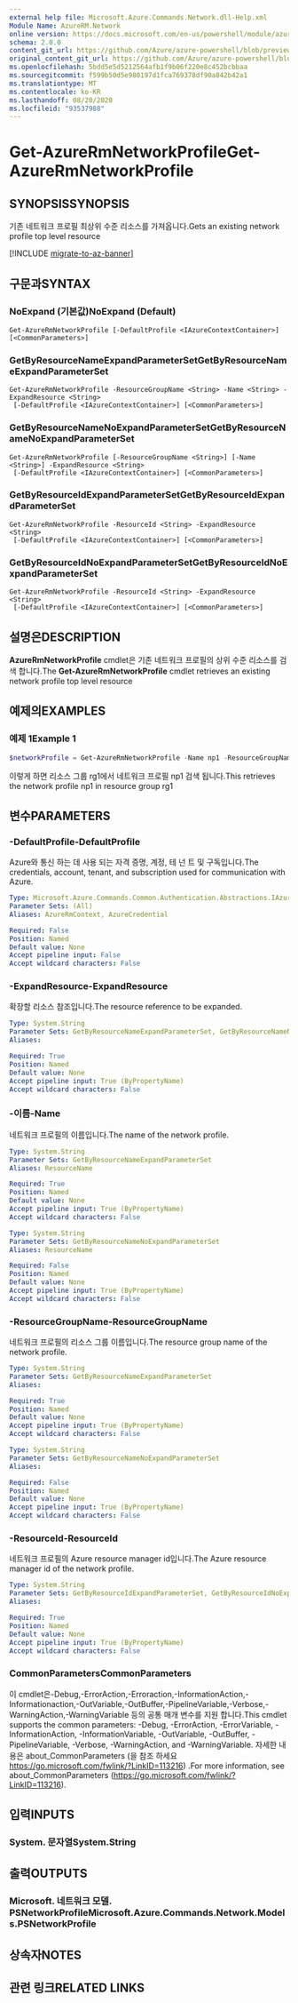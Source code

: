 ```yaml
---
external help file: Microsoft.Azure.Commands.Network.dll-Help.xml
Module Name: AzureRM.Network
online version: https://docs.microsoft.com/en-us/powershell/module/azurerm.network/get-azurermnetworkprofile
schema: 2.0.0
content_git_url: https://github.com/Azure/azure-powershell/blob/preview/src/ResourceManager/Network/Commands.Network/help/Get-AzureRmNetworkProfile.md
original_content_git_url: https://github.com/Azure/azure-powershell/blob/preview/src/ResourceManager/Network/Commands.Network/help/Get-AzureRmNetworkProfile.md
ms.openlocfilehash: 5bdd5e5d5212564afb1f9b06f220e8c452bcbbaa
ms.sourcegitcommit: f599b50d5e980197d1fca769378df90a842b42a1
ms.translationtype: MT
ms.contentlocale: ko-KR
ms.lasthandoff: 08/20/2020
ms.locfileid: "93537988"
---
```

# <span data-ttu-id="dbaf6-101">Get-AzureRmNetworkProfile</span><span class="sxs-lookup"><span data-stu-id="dbaf6-101">Get-AzureRmNetworkProfile</span></span>

## <span data-ttu-id="dbaf6-102">SYNOPSIS</span><span class="sxs-lookup"><span data-stu-id="dbaf6-102">SYNOPSIS</span></span>
<span data-ttu-id="dbaf6-103">기존 네트워크 프로필 최상위 수준 리소스를 가져옵니다.</span><span class="sxs-lookup"><span data-stu-id="dbaf6-103">Gets an existing network profile top level resource</span></span>

[!INCLUDE [migrate-to-az-banner](../../includes/migrate-to-az-banner.md)]

## <span data-ttu-id="dbaf6-104">구문과</span><span class="sxs-lookup"><span data-stu-id="dbaf6-104">SYNTAX</span></span>

### <span data-ttu-id="dbaf6-105">NoExpand (기본값)</span><span class="sxs-lookup"><span data-stu-id="dbaf6-105">NoExpand (Default)</span></span>
```
Get-AzureRmNetworkProfile [-DefaultProfile <IAzureContextContainer>] [<CommonParameters>]
```

### <span data-ttu-id="dbaf6-106">GetByResourceNameExpandParameterSet</span><span class="sxs-lookup"><span data-stu-id="dbaf6-106">GetByResourceNameExpandParameterSet</span></span>
```
Get-AzureRmNetworkProfile -ResourceGroupName <String> -Name <String> -ExpandResource <String>
 [-DefaultProfile <IAzureContextContainer>] [<CommonParameters>]
```

### <span data-ttu-id="dbaf6-107">GetByResourceNameNoExpandParameterSet</span><span class="sxs-lookup"><span data-stu-id="dbaf6-107">GetByResourceNameNoExpandParameterSet</span></span>
```
Get-AzureRmNetworkProfile [-ResourceGroupName <String>] [-Name <String>] -ExpandResource <String>
 [-DefaultProfile <IAzureContextContainer>] [<CommonParameters>]
```

### <span data-ttu-id="dbaf6-108">GetByResourceIdExpandParameterSet</span><span class="sxs-lookup"><span data-stu-id="dbaf6-108">GetByResourceIdExpandParameterSet</span></span>
```
Get-AzureRmNetworkProfile -ResourceId <String> -ExpandResource <String>
 [-DefaultProfile <IAzureContextContainer>] [<CommonParameters>]
```

### <span data-ttu-id="dbaf6-109">GetByResourceIdNoExpandParameterSet</span><span class="sxs-lookup"><span data-stu-id="dbaf6-109">GetByResourceIdNoExpandParameterSet</span></span>
```
Get-AzureRmNetworkProfile -ResourceId <String> -ExpandResource <String>
 [-DefaultProfile <IAzureContextContainer>] [<CommonParameters>]
```

## <span data-ttu-id="dbaf6-110">설명은</span><span class="sxs-lookup"><span data-stu-id="dbaf6-110">DESCRIPTION</span></span>
<span data-ttu-id="dbaf6-111">**AzureRmNetworkProfile** cmdlet은 기존 네트워크 프로필의 상위 수준 리소스를 검색 합니다.</span><span class="sxs-lookup"><span data-stu-id="dbaf6-111">The **Get-AzureRmNetworkProfile** cmdlet retrieves an existing network profile top level resource</span></span>

## <span data-ttu-id="dbaf6-112">예제의</span><span class="sxs-lookup"><span data-stu-id="dbaf6-112">EXAMPLES</span></span>

### <span data-ttu-id="dbaf6-113">예제 1</span><span class="sxs-lookup"><span data-stu-id="dbaf6-113">Example 1</span></span>
```powershell
$networkProfile = Get-AzureRmNetworkProfile -Name np1 -ResourceGroupName rg1
```

<span data-ttu-id="dbaf6-114">이렇게 하면 리소스 그룹 rg1에서 네트워크 프로필 np1 검색 됩니다.</span><span class="sxs-lookup"><span data-stu-id="dbaf6-114">This retrieves the network profile np1 in resource group rg1</span></span>

## <span data-ttu-id="dbaf6-115">변수</span><span class="sxs-lookup"><span data-stu-id="dbaf6-115">PARAMETERS</span></span>

### <span data-ttu-id="dbaf6-116">-DefaultProfile</span><span class="sxs-lookup"><span data-stu-id="dbaf6-116">-DefaultProfile</span></span>
<span data-ttu-id="dbaf6-117">Azure와 통신 하는 데 사용 되는 자격 증명, 계정, 테 넌 트 및 구독입니다.</span><span class="sxs-lookup"><span data-stu-id="dbaf6-117">The credentials, account, tenant, and subscription used for communication with Azure.</span></span>

```yaml
Type: Microsoft.Azure.Commands.Common.Authentication.Abstractions.IAzureContextContainer
Parameter Sets: (All)
Aliases: AzureRmContext, AzureCredential

Required: False
Position: Named
Default value: None
Accept pipeline input: False
Accept wildcard characters: False
```

### <span data-ttu-id="dbaf6-118">-ExpandResource</span><span class="sxs-lookup"><span data-stu-id="dbaf6-118">-ExpandResource</span></span>
<span data-ttu-id="dbaf6-119">확장할 리소스 참조입니다.</span><span class="sxs-lookup"><span data-stu-id="dbaf6-119">The resource reference to be expanded.</span></span>

```yaml
Type: System.String
Parameter Sets: GetByResourceNameExpandParameterSet, GetByResourceNameNoExpandParameterSet, GetByResourceIdExpandParameterSet, GetByResourceIdNoExpandParameterSet
Aliases:

Required: True
Position: Named
Default value: None
Accept pipeline input: True (ByPropertyName)
Accept wildcard characters: False
```

### <span data-ttu-id="dbaf6-120">-이름</span><span class="sxs-lookup"><span data-stu-id="dbaf6-120">-Name</span></span>
<span data-ttu-id="dbaf6-121">네트워크 프로필의 이름입니다.</span><span class="sxs-lookup"><span data-stu-id="dbaf6-121">The name of the network profile.</span></span>

```yaml
Type: System.String
Parameter Sets: GetByResourceNameExpandParameterSet
Aliases: ResourceName

Required: True
Position: Named
Default value: None
Accept pipeline input: True (ByPropertyName)
Accept wildcard characters: False
```

```yaml
Type: System.String
Parameter Sets: GetByResourceNameNoExpandParameterSet
Aliases: ResourceName

Required: False
Position: Named
Default value: None
Accept pipeline input: True (ByPropertyName)
Accept wildcard characters: False
```

### <span data-ttu-id="dbaf6-122">-ResourceGroupName</span><span class="sxs-lookup"><span data-stu-id="dbaf6-122">-ResourceGroupName</span></span>
<span data-ttu-id="dbaf6-123">네트워크 프로필의 리소스 그룹 이름입니다.</span><span class="sxs-lookup"><span data-stu-id="dbaf6-123">The resource group name of the network profile.</span></span>

```yaml
Type: System.String
Parameter Sets: GetByResourceNameExpandParameterSet
Aliases:

Required: True
Position: Named
Default value: None
Accept pipeline input: True (ByPropertyName)
Accept wildcard characters: False
```

```yaml
Type: System.String
Parameter Sets: GetByResourceNameNoExpandParameterSet
Aliases:

Required: False
Position: Named
Default value: None
Accept pipeline input: True (ByPropertyName)
Accept wildcard characters: False
```

### <span data-ttu-id="dbaf6-124">-ResourceId</span><span class="sxs-lookup"><span data-stu-id="dbaf6-124">-ResourceId</span></span>
<span data-ttu-id="dbaf6-125">네트워크 프로필의 Azure resource manager id입니다.</span><span class="sxs-lookup"><span data-stu-id="dbaf6-125">The Azure resource manager id of the network profile.</span></span>

```yaml
Type: System.String
Parameter Sets: GetByResourceIdExpandParameterSet, GetByResourceIdNoExpandParameterSet
Aliases:

Required: True
Position: Named
Default value: None
Accept pipeline input: True (ByPropertyName)
Accept wildcard characters: False
```

### <span data-ttu-id="dbaf6-126">CommonParameters</span><span class="sxs-lookup"><span data-stu-id="dbaf6-126">CommonParameters</span></span>
<span data-ttu-id="dbaf6-127">이 cmdlet은-Debug,-ErrorAction,-Erroraction,-InformationAction,-Informationaction,-OutVariable,-OutBuffer,-PipelineVariable,-Verbose,-WarningAction,-WarningVariable 등의 공통 매개 변수를 지원 합니다.</span><span class="sxs-lookup"><span data-stu-id="dbaf6-127">This cmdlet supports the common parameters: -Debug, -ErrorAction, -ErrorVariable, -InformationAction, -InformationVariable, -OutVariable, -OutBuffer, -PipelineVariable, -Verbose, -WarningAction, and -WarningVariable.</span></span> <span data-ttu-id="dbaf6-128">자세한 내용은 about_CommonParameters (을 참조 하세요 https://go.microsoft.com/fwlink/?LinkID=113216) .</span><span class="sxs-lookup"><span data-stu-id="dbaf6-128">For more information, see about_CommonParameters (https://go.microsoft.com/fwlink/?LinkID=113216).</span></span>

## <span data-ttu-id="dbaf6-129">입력</span><span class="sxs-lookup"><span data-stu-id="dbaf6-129">INPUTS</span></span>

### <span data-ttu-id="dbaf6-130">System. 문자열</span><span class="sxs-lookup"><span data-stu-id="dbaf6-130">System.String</span></span>

## <span data-ttu-id="dbaf6-131">출력</span><span class="sxs-lookup"><span data-stu-id="dbaf6-131">OUTPUTS</span></span>

### <span data-ttu-id="dbaf6-132">Microsoft. 네트워크 모델. PSNetworkProfile</span><span class="sxs-lookup"><span data-stu-id="dbaf6-132">Microsoft.Azure.Commands.Network.Models.PSNetworkProfile</span></span>

## <span data-ttu-id="dbaf6-133">상속자</span><span class="sxs-lookup"><span data-stu-id="dbaf6-133">NOTES</span></span>

## <span data-ttu-id="dbaf6-134">관련 링크</span><span class="sxs-lookup"><span data-stu-id="dbaf6-134">RELATED LINKS</span></span>
